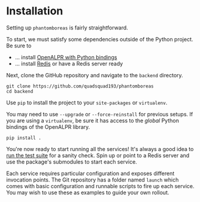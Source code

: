 # Installation

Setting up `phantomboreas` is fairly straightforward.

To start, we must satisfy some dependencies outside of the Python project. Be sure to
- ... install [OpenALPR with Python bindings](./setup-openalpr-python-ubuntu.md)
- ... install [Redis](./setup-redis-python.md) or have a Redis server ready

Next, clone the GitHub repository and navigate to the `backend` directory.

```
git clone https://github.com/quadsquad193/phantomboreas
cd backend
```

Use `pip` to install the project to your `site-packages` or `virtualenv`.

You may need to use `--upgrade` or `--force-reinstall` for previous setups. If you are using a `virtualenv`, be sure it has access to the *global* Python bindings of the OpenALPR library.

```
pip install .
```

You're now ready to start running all the services! It's always a good idea to [run the test suite](./running-tests.md) for a sanity check. Spin up or point to a Redis server and use the package's submodules to start each service.

Each service requires particular configuration and exposes different invocation points. The Git repository has a folder named `launch` which comes with basic configuration and runnable scripts to fire up each service. You may wish to use these as examples to guide your own rollout.
